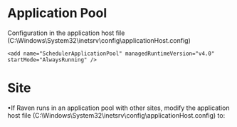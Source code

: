 # Application Pool 
Configuration in the application host file (C:\Windows\System32\inetsrv\config\applicationHost.config) 

	<add name="SchedulerApplicationPool" managedRuntimeVersion="v4.0" startMode="AlwaysRunning" />

# Site
 •If Raven runs in an application pool with other sites, modify the application host file (C:\Windows\System32\inetsrv\config\applicationHost.config) to: 

<application path="/Raven" serviceAutoStartEnabled="true" />

